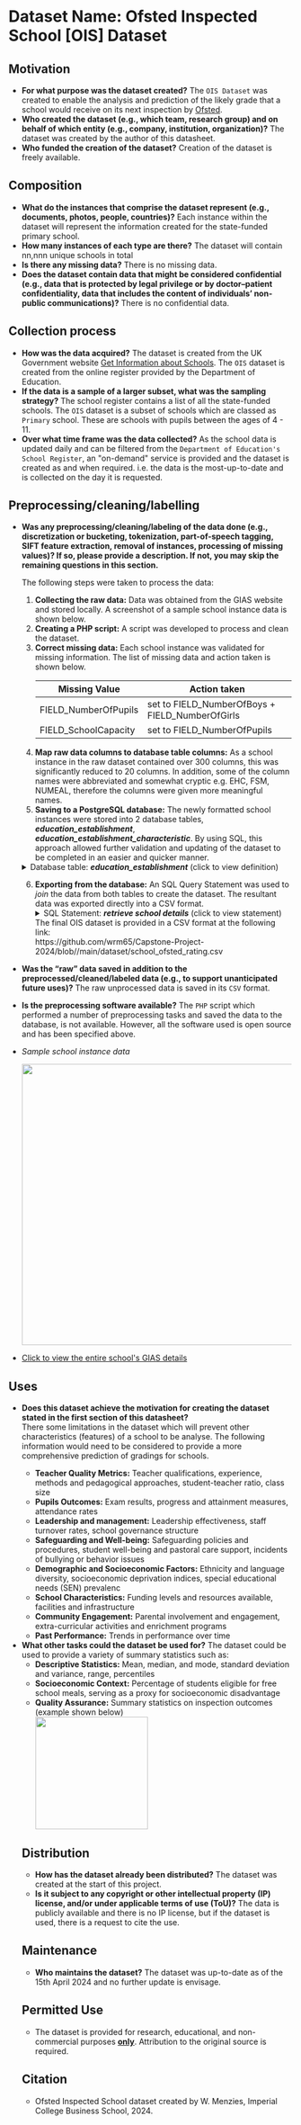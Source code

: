 # Dataset Name: Ofsted Inspected School [OIS] Dataset

## Motivation

- <b>For what purpose was the dataset created?</b> The `OIS Dataset` was created to enable the analysis and prediction of the likely grade that a school would receive on its next inspection by [Ofsted](https://www.gov.uk/government/organisations/ofsted).
- <b>Who created the dataset (e.g., which team, research group) and on behalf of which entity (e.g., company, institution, organization)?</b> The dataset was created by the author of this datasheet.
- <b>Who funded the creation of the dataset?</b> Creation of the dataset is freely available. 

 
## Composition

- <b>What do the instances that comprise the dataset represent (e.g., documents, photos, people, countries)?</b> Each instance within the dataset will represent the information created for the state-funded primary school.
- <b>How many instances of each type are there?</b> The dataset will contain nn,nnn unique schools in total
- <b>Is there any missing data?</b> There is no missing data.
- <b>Does the dataset contain data that might be considered confidential (e.g., data that is protected by legal privilege or by doctor–patient confidentiality, data that includes the content of individuals’ non-public communications)?</b> There is no confidential data.

## Collection process

- <b>How was the data acquired?</b> The dataset is created from the UK Government website [Get Information about Schools](https://www.get-information-schools.service.gov.uk/). The `OIS` dataset is created from the online register provided by the Department of Education.
- <b>If the data is a sample of a larger subset, what was the sampling strategy?</b> The school register contains a list of all the state-funded schools. The `OIS` dataset is a subset of schools which are classed as `Primary` school. These are schools with pupils between the ages of 4 - 11.
- <b>Over what time frame was the data collected?</b> As the school data is updated daily and can be filtered from the `Department of Education's School Register`, an "on-demand" service is provided and the dataset is created as and when required. i.e. the data is the most-up-to-date and is collected on the day it is requested.

## Preprocessing/cleaning/labelling

- <b>Was any preprocessing/cleaning/labeling of the data done (e.g., discretization or bucketing, tokenization, part-of-speech tagging, SIFT feature extraction, removal of instances, processing of missing values)? If so, please provide a description. If not, you may skip the remaining questions in this section.</b> 
  <div>
    The following steps were taken to process the data:
    <ol start="1">
      <li><b>Collecting the raw data:</b> Data was obtained from the GIAS website and stored locally. A screenshot of a sample school instance data is shown below.</li>
      <li><b>Creating a PHP script:</b> A script was developed to process and clean the dataset.</li>
      <li><b>Correct missing data:</b> Each school instance was validated for missing information. The list of missing data and action taken is shown below.</li>
  
    <div>
   
    <p>
   
    | Missing Value |  Action taken |
    | --- | --- |
    | FIELD_NumberOfPupils | set to FIELD_NumberOfBoys + FIELD_NumberOfGirls |
    | FIELD_SchoolCapacity | set to FIELD_NumberOfPupils |
    
    </p>

    </div>

    </ol>

   <p>
    <div>
      <ol start="4">
        <li><b>Map raw data columns to database table columns:</b> As a school instance in the raw dataset contained over 300 columns, this was significantly reduced to 20 columns. In addition, some of the column names were abbreviated and somewhat cryptic e.g. EHC, FSM, NUMEAL, therefore the columns were given more meaningful names.</li>
        <li><b>Saving to a PostgreSQL database:</b> The newly formatted school instances were stored into 2 database tables, <b><i>education_establishment</i></b>, <b><i>education_establishment_characteristic</i></b>. By using SQL, this approach allowed further validation and updating of the dataset to be completed in an easier and quicker manner.</li>
    </div>
    </ol>
        
   <details>
  <summary>Database table: <b><i>education_establishment</i></b> (click to view definition)</summary>
   <pre>
        
   </pre>
   </details>

    <div>
      <ol start="6">
        <li><b>Exporting from the database:</b> An SQL Query Statement was used to <i>join</i> the data from both tables to create the dataset. The resultant data was exported directly into a CSV format.</li>
   
   <details>
  <summary>SQL Statement: <b><i>retrieve school details</i></b> (click to view statement)</summary>
  <pre>
    SELECT
      EE.UNIQUE_REFERENCE_NUMBER,
      EE.AUTHORITY_CODE,
      EE.ESTABLISHMENT_TYPE_CODE,
      EE.PUPIL_NUMBER,
      EE.PUPIL_BOYS,
      EE.PUPIL_GIRLS,
      EE.GENDER_TYPE,
      CASE EE.GENDER_TYPE
        WHEN 1 THEN 'Boys'
        WHEN 2 THEN 'Girls'
        ELSE 'Mixed'
      END GENDER_CATEGORY,
      CASE ERC.CLASSIFICATION
        WHEN 'Church of England' THEN 1
        WHEN 'Roman Catholic' THEN 4
        WHEN 'Other religion' THEN 3
        ELSE 2
      END RELIGIOUS_TYPE,
      ERC.CLASSIFICATION AS RELIGIOUS_CLASSIFICATION,
      EEC.PERCENT_PUPIL_BOYS,
      EEC.PERCENT_PUPIL_GIRLS,
      EEC.PERCENT_EHC_PLAN,
      EEC.PERCENT_SEN_SUPPORT,
      EEC.PERCENT_ENGLISH_LANGUAGE,
      EEC.PERCENT_NOT_ENGLISH_LANGUAGE + EEC.PERCENT_UNCLASSIFY_LANGUAGE AS PERCENT_NOT_ENGLISH_LANGUAGE,
      EEC.PERCENT_FREE_SCHOOL_MEALS,
      EOR.RATING
    FROM
      PUBLIC.EDUCATION_ESTABLISHMENT_CHARACTERISTIC EEC,
      PUBLIC.EDUCATION_RELIGIOUS_CHARACTER ERC,
      PUBLIC.EDUCATION_ESTABLISHMENT EE,
      PUBLIC.EDUCATION_OFSTED_REPORT EOR
    WHERE
      EEC.UNIQUE_REFERENCE_NUMBER = EE.UNIQUE_REFERENCE_NUMBER
      AND EOR.UNIQUE_REFERENCE_NUMBER = EE.UNIQUE_REFERENCE_NUMBER
      AND ERC.RELIGIOUS_CHARACTER_CODE = EE.RELIGIOUS_CHARACTER_CODE
      AND EE.ESTABLISHMENT_TYPE_CODE NOT IN (14) -- PRU
      AND EE.GENDER_TYPE NOT IN (9) -- unknown
      AND EOR.RATING IN (
        'Outstanding',
        'Good',
        'Requires improvement',
        'Inadequate'
      ) 

  </pre>
   </details>

   <div>
  
    <div>
      The final OIS dataset is provided in a CSV format at the following link:
    </div>
   https://github.com/wrm65/Capstone-Project-2024/blob//main/dataset/school_ofsted_rating.csv
    
   </div>
   </ol>

- <b>Was the “raw” data saved in addition to the preprocessed/cleaned/labeled data (e.g., to support unanticipated future uses)?</b> The raw unprocessed data is saved in its `CSV` format.
- <b>Is the preprocessing software available?</b> The `PHP` script which performed a number of preprocessing tasks and saved the data to the database, is not available. However, all the software used is open source and has been specified above.

- <i>Sample school instance data</i>
   <div>
    <img style="width:500px" src="https://github.com/wrm65/Capstone-Project-2024/blob/main/images/gias_data_01.png">
   </div>
 
- [Click to view the entire school's GIAS details](https://www.get-information-schools.service.gov.uk/Establishments/Establishment/Details/148025)

## Uses

- <b>Does this dataset achieve the motivation for creating the dataset stated in the first section of this datasheet?</b>
  <div>
    There some limitations in the dataset which will prevent other characteristics (features) of a school to be analyse. The following information would need to be considered to provide a more comprehensive prediction of gradings for schools.
    <ul>
    <li><b>Teacher Quality Metrics:</b> Teacher qualifications, experience, methods and pedagogical approaches, student-teacher ratio, class size</li>
    <li><b>Pupils Outcomes:</b> Exam results, progress and attainment measures, attendance rates</li>
    <li><b>Leadership and management:</b> Leadership effectiveness, staff turnover rates, school governance structure</li>
    <li><b>Safeguarding and Well-being:</b> Safeguarding policies and procedures, student well-being and pastoral care support, incidents of bullying or behavior issues</li>
    <li><b>Demographic and Socioeconomic Factors:</b> Ethnicity and language diversity, socioeconomic deprivation indices, special educational needs (SEN) prevalenc</li>
    <li><b>School Characteristics:</b> Funding levels and resources available, facilities and infrastructure</li>
    <li><b>Community Engagement:</b> Parental involvement and engagement, extra-curricular activities and enrichment programs</li>
    <li><b>Past Performance:</b> Trends in performance over time</li>
    </ul>
  <div>
- <b>What other tasks could the dataset be used for?</b> The dataset could be used to provide a variety of summary statistics such as:
    <ul>
    <li><b>Descriptive Statistics:</b> Mean, median, and mode, standard deviation and variance, range, percentiles</li>
    <li><b>Socioeconomic Context:</b> Percentage of students eligible for free school meals, serving as a proxy for socioeconomic disadvantage</li>
    <li><b>Quality Assurance:</b> Summary statistics on inspection outcomes (example shown below)</li>
   <div>
    <img style="width:200px" src="https://github.com/wrm65/Capstone-Project-2024/blob/main/images/summary_stats.png">
   </div>

## Distribution

- <b>How has the dataset already been distributed?</b> The dataset was created at the start of this project.
- <b>Is it subject to any copyright or other intellectual property (IP) license, and/or under applicable terms of use (ToU)?</b> The data is publicly available and there is no IP license, but if the dataset is used, there is a request to cite the use.

## Maintenance

- <b>Who maintains the dataset?</b> The dataset was up-to-date as of the 15th April 2024 and no further update is envisage. 

## Permitted Use

- The dataset is provided for research, educational, and non-commercial purposes <b><u>only</u></b>. Attribution to the original source is required.

## Citation

- Ofsted Inspected School dataset created by W. Menzies, Imperial College Business School, 2024.

